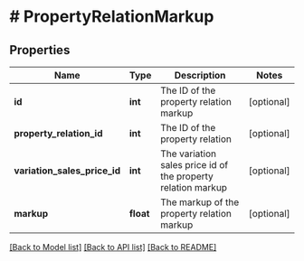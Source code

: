 # # PropertyRelationMarkup

## Properties

Name | Type | Description | Notes
------------ | ------------- | ------------- | -------------
**id** | **int** | The ID of the property relation markup | [optional] 
**property_relation_id** | **int** | The ID of the property relation | [optional] 
**variation_sales_price_id** | **int** | The variation sales price id of the property relation markup | [optional] 
**markup** | **float** | The markup of the property relation markup | [optional] 

[[Back to Model list]](../../README.md#documentation-for-models) [[Back to API list]](../../README.md#documentation-for-api-endpoints) [[Back to README]](../../README.md)



